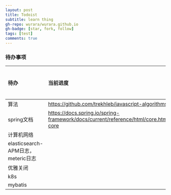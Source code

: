 ```yaml
---
layout: post
title: Todoist
subtitle: learn thing
gh-repo: wurara/wurara.github.io
gh-badge: [star, fork, follow]
tags: [test]
comments: true
---
```



### 待办事项

| 待办                               | 当前进度                                                     | 重要程度 |
| :--------------------------------- | :----------------------------------------------------------- | :------- |
| 算法                               | https://github.com/trekhleb/javascript-algorithms            | 4        |
| spring文档                         | https://docs.spring.io/spring-framework/docs/current/reference/html/core.html#spring-core | 4        |
| 计算机网络                         |                                                              | 4        |
| elasticsearch-APM日志，meteric日志 |                                                              | 5        |
| 优雅关闭                           |                                                              | 5        |
| k8s                                |                                                              | 6        |
| mybatis                            |                                                              | 5        |
